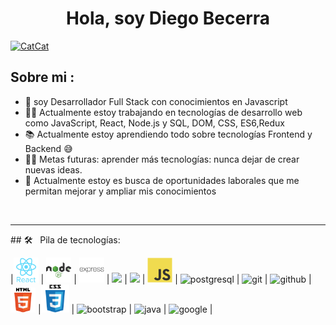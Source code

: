 <h1 align="center">Hola, soy Diego Becerra</h1>

[<img src="https://encrypted-tbn0.gstatic.com/images?q=tbn:ANd9GcS_ALxQlxMZLKtEi9JO3BvXaCoZB2G89MianAG4DwnpbPUPVepU8Cd0KY1FkMrL81jV_g&usqp=CAU" title="CatCat" alt="CatCat">](https://github.com/alej098)

## Sobre mi :

- 🌱 soy Desarrollador Full Stack con conocimientos en Javascript
- 👨‍💻  Actualmente estoy trabajando en tecnologías de desarrollo web como JavaScript, React, Node.js y SQL, DOM, CSS, ES6,Redux 
- 📚 Actualmente estoy aprendiendo todo sobre tecnologías Frontend y Backend 😅
- 💪🏼  Metas futuras: aprender más tecnologías: nunca dejar de crear nuevas ideas.
- 🤔 Actualmente estoy es busca de oportunidades laborales que me permitan mejorar y ampliar mis conocimientos
<br>

<hr>
## 🛠 &nbsp; Pila de tecnologías:

|<img src="https://raw.githubusercontent.com/devicons/devicon/master/icons/react/react-original-wordmark.svg" width=40> | <img src="https://raw.githubusercontent.com/devicons/devicon/master/icons/nodejs/nodejs-original-wordmark.svg" width="40"> | <img src="https://raw.githubusercontent.com/devicons/devicon/master/icons/express/express-original-wordmark.svg" width="40"> | <img src="https://redux.js.org/img/redux.svg" width="40"> | <img src="https://www.vectorlogo.zone/logos/tailwindcss/tailwindcss-icon.svg" width="40"> | <img src="https://raw.githubusercontent.com/devicons/devicon/master/icons/javascript/javascript-original.svg" width="40"> | <img src="https://www.vectorlogo.zone/logos/postgresql/postgresql-icon.svg" alt="postgresql" width="40"> | <img src="https://www.vectorlogo.zone/logos/git-scm/git-scm-icon.svg" alt="git" width="40"> | <img src="https://www.vectorlogo.zone/logos/github/github-icon.svg" alt="github" width="40"> | <img src="https://raw.githubusercontent.com/devicons/devicon/master/icons/html5/html5-original-wordmark.svg" alt="html5" width="40"> |<img src="https://raw.githubusercontent.com/devicons/devicon/master/icons/css3/css3-original-wordmark.svg" alt="css3" width="45" height="45"/> | <img src="https://www.vectorlogo.zone/logos/getbootstrap/getbootstrap-icon.svg" alt="bootstrap" width="40"> | <img src="https://www.vectorlogo.zone/logos/java/java-icon.svg" alt="java" width="40"> | <img src="https://www.vectorlogo.zone/logos/google/google-icon.svg" alt="google" width="40"> |
